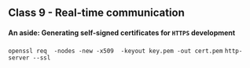 ## Class 9 - Real-time communication


#### An aside: Generating self-signed certificates for `HTTPS` development
`openssl req  -nodes -new -x509  -keyout key.pem -out cert.pem`
`http-server --ssl`
